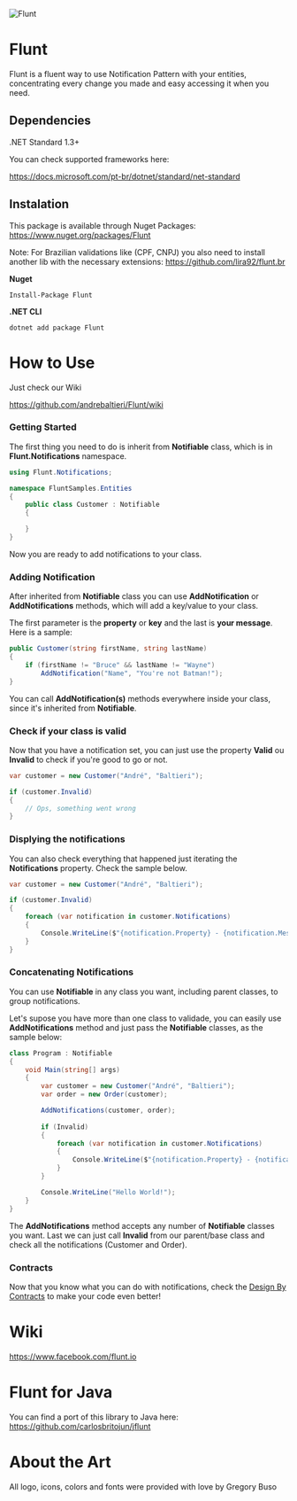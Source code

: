 ![Flunt](https://raw.githubusercontent.com/andrebaltieri/flunt/main/media/flunt-share.png)

# Flunt
Flunt is a fluent way to use Notification Pattern with your entities, concentrating every change you made and easy accessing it when you need.

## Dependencies
.NET Standard 1.3+

You can check supported frameworks here:

https://docs.microsoft.com/pt-br/dotnet/standard/net-standard

## Instalation
This package is available through Nuget Packages: https://www.nuget.org/packages/Flunt

Note: For Brazilian validations like (CPF, CNPJ) you also need to install another lib with the necessary extensions: https://github.com/lira92/flunt.br

**Nuget**
```
Install-Package Flunt
```

**.NET CLI**
```
dotnet add package Flunt
```

# How to Use
Just check our Wiki

https://github.com/andrebaltieri/Flunt/wiki




### Getting Started
The first thing you need to do is inherit from **Notifiable** class, which is in **Flunt.Notifications** namespace.

```csharp
using Flunt.Notifications;

namespace FluntSamples.Entities
{
    public class Customer : Notifiable
    {

    }
}
```
Now you are ready to add notifications to your class.

### Adding Notification
After inherited from **Notifiable** class you can use **AddNotification** or **AddNotifications** methods, which will add a key/value to your class.

The first parameter is the **property** or **key** and the last is **your message**. Here is a sample:

```csharp
public Customer(string firstName, string lastName)
{
    if (firstName != "Bruce" && lastName != "Wayne")
        AddNotification("Name", "You're not Batman!");
}
```

You can call **AddNotification(s)** methods everywhere inside your class, since it's inherited from **Notifiable**.

### Check if your class is valid
Now that you have a notification set, you can just use the property **Valid** ou **Invalid** to check if you're good to go or not.

```csharp
var customer = new Customer("André", "Baltieri");

if (customer.Invalid)
{
    // Ops, something went wrong
}
```

### Displying the notifications
You can also check everything that happened just iterating the **Notifications** property. Check the sample below.

```csharp
var customer = new Customer("André", "Baltieri");

if (customer.Invalid)
{
    foreach (var notification in customer.Notifications)
    {
        Console.WriteLine($"{notification.Property} - {notification.Message}");
    }
}
```

### Concatenating Notifications
You can use **Notifiable** in any class you want, including parent classes, to group notifications.

Let's supose you have more than one class to validade, you can easily use **AddNotifications** method and just pass the **Notifiable** classes, as the sample below:

```csharp
class Program : Notifiable
{
    void Main(string[] args)
    {
        var customer = new Customer("André", "Baltieri");
        var order = new Order(customer);

        AddNotifications(customer, order);
        
        if (Invalid)
        {
            foreach (var notification in customer.Notifications)
            {
                Console.WriteLine($"{notification.Property} - {notification.Message}");
            }
        }

        Console.WriteLine("Hello World!");
    }
}
```

The **AddNotifications** method accepts any number of **Notifiable** classes you want.
Last we can just call **Invalid** from our parent/base class and check all the notifications (Customer and Order).

### Contracts
Now that you know what you can do with notifications, check the [Design By Contracts](https://github.com/andrebaltieri/flunt/wiki/04.-Design-By-Contract) to make your code even better!













# Wiki
https://www.facebook.com/flunt.io

# Flunt for Java
You can find a port of this library to Java here: https://github.com/carlosbritojun/jflunt

# About the Art
All logo, icons, colors and fonts were provided with love by Gregory Buso
